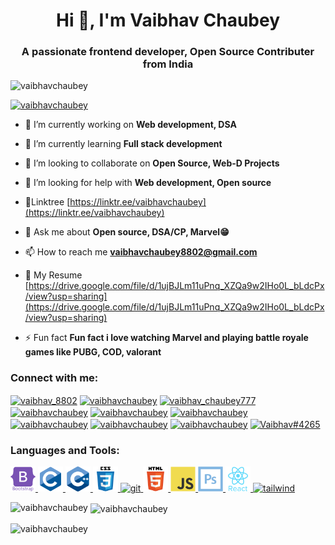 <h1 align="center">Hi 👋, I'm Vaibhav Chaubey</h1>
<h3 align="center">A passionate frontend developer, Open Source Contributer from India</h3>

<p align="left"> <img src="https://komarev.com/ghpvc/?username=vaibhavchaubey&label=Profile%20views&color=0e75b6&style=flat" alt="vaibhavchaubey" /> </p>

<p align="left"> <a href="https://github.com/ryo-ma/github-profile-trophy"><img src="https://github-profile-trophy.vercel.app/?username=vaibhavchaubey" alt="vaibhavchaubey" /></a> </p>

- 🔭 I’m currently working on **Web development, DSA**

- 🌱 I’m currently learning **Full stack development**

- 👯 I’m looking to collaborate on **Open Source, Web-D Projects**

- 🤝 I’m looking for help with **Web development, Open source**

- 🔗Linktree [https://linktr.ee/vaibhavchaubey](https://linktr.ee/vaibhavchaubey)

- 💬 Ask me about **Open source, DSA/CP, Marvel😁**

- 📫 How to reach me **vaibhavchaubey8802@gmail.com**

- 📄 My Resume [https://drive.google.com/file/d/1ujBJLm11uPnq_XZQa9w2IHo0L_bLdcPx/view?usp=sharing](https://drive.google.com/file/d/1ujBJLm11uPnq_XZQa9w2IHo0L_bLdcPx/view?usp=sharing)

- ⚡ Fun fact **Fun fact i love watching Marvel and playing battle royale games like PUBG, COD, valorant**

<h3 align="left">Connect with me:</h3>
<p align="left">
<a href="https://twitter.com/vaibhav_8802" target="blank"><img align="center" src="https://raw.githubusercontent.com/rahuldkjain/github-profile-readme-generator/master/src/images/icons/Social/twitter.svg" alt="vaibhav_8802" height="30" width="40" /></a>
<a href="https://linkedin.com/in/vaibhavchaubey" target="blank"><img align="center" src="https://raw.githubusercontent.com/rahuldkjain/github-profile-readme-generator/master/src/images/icons/Social/linked-in-alt.svg" alt="vaibhavchaubey" height="30" width="40" /></a>
<a href="https://instagram.com/vaibhav_chaubey777" target="blank"><img align="center" src="https://raw.githubusercontent.com/rahuldkjain/github-profile-readme-generator/master/src/images/icons/Social/instagram.svg" alt="vaibhav_chaubey777" height="30" width="40" /></a>
<a href="https://www.codechef.com/users/vaibhavchaubey" target="blank"><img align="center" src="https://cdn.jsdelivr.net/npm/simple-icons@3.1.0/icons/codechef.svg" alt="vaibhavchaubey" height="30" width="40" /></a>
<a href="https://www.hackerrank.com/vaibhavchaubey" target="blank"><img align="center" src="https://raw.githubusercontent.com/rahuldkjain/github-profile-readme-generator/master/src/images/icons/Social/hackerrank.svg" alt="vaibhavchaubey" height="30" width="40" /></a>
<a href="https://codeforces.com/profile/vaibhavchaubey" target="blank"><img align="center" src="https://raw.githubusercontent.com/rahuldkjain/github-profile-readme-generator/master/src/images/icons/Social/codeforces.svg" alt="vaibhavchaubey" height="30" width="40" /></a>
<a href="https://www.leetcode.com/vaibhavchaubey" target="blank"><img align="center" src="https://raw.githubusercontent.com/rahuldkjain/github-profile-readme-generator/master/src/images/icons/Social/leet-code.svg" alt="vaibhavchaubey" height="30" width="40" /></a>
<a href="https://www.hackerearth.com/vaibhavchaubey" target="blank"><img align="center" src="https://raw.githubusercontent.com/rahuldkjain/github-profile-readme-generator/master/src/images/icons/Social/hackerearth.svg" alt="vaibhavchaubey" height="30" width="40" /></a>
<a href="https://auth.geeksforgeeks.org/user/vaibhavchaubey" target="blank"><img align="center" src="https://raw.githubusercontent.com/rahuldkjain/github-profile-readme-generator/master/src/images/icons/Social/geeks-for-geeks.svg" alt="vaibhavchaubey" height="30" width="40" /></a>
<a href="https://discord.gg/Vaibhav#4265" target="blank"><img align="center" src="https://raw.githubusercontent.com/rahuldkjain/github-profile-readme-generator/master/src/images/icons/Social/discord.svg" alt="Vaibhav#4265" height="30" width="40" /></a>
</p>

<h3 align="left">Languages and Tools:</h3>
<p align="left"> <a href="https://getbootstrap.com" target="_blank" rel="noreferrer"> <img src="https://raw.githubusercontent.com/devicons/devicon/master/icons/bootstrap/bootstrap-plain-wordmark.svg" alt="bootstrap" width="40" height="40"/> </a> <a href="https://www.cprogramming.com/" target="_blank" rel="noreferrer"> <img src="https://raw.githubusercontent.com/devicons/devicon/master/icons/c/c-original.svg" alt="c" width="40" height="40"/> </a> <a href="https://www.w3schools.com/cpp/" target="_blank" rel="noreferrer"> <img src="https://raw.githubusercontent.com/devicons/devicon/master/icons/cplusplus/cplusplus-original.svg" alt="cplusplus" width="40" height="40"/> </a> <a href="https://www.w3schools.com/css/" target="_blank" rel="noreferrer"> <img src="https://raw.githubusercontent.com/devicons/devicon/master/icons/css3/css3-original-wordmark.svg" alt="css3" width="40" height="40"/> </a> <a href="https://git-scm.com/" target="_blank" rel="noreferrer"> <img src="https://www.vectorlogo.zone/logos/git-scm/git-scm-icon.svg" alt="git" width="40" height="40"/> </a> <a href="https://www.w3.org/html/" target="_blank" rel="noreferrer"> <img src="https://raw.githubusercontent.com/devicons/devicon/master/icons/html5/html5-original-wordmark.svg" alt="html5" width="40" height="40"/> </a> <a href="https://developer.mozilla.org/en-US/docs/Web/JavaScript" target="_blank" rel="noreferrer"> <img src="https://raw.githubusercontent.com/devicons/devicon/master/icons/javascript/javascript-original.svg" alt="javascript" width="40" height="40"/> </a> <a href="https://www.photoshop.com/en" target="_blank" rel="noreferrer"> <img src="https://raw.githubusercontent.com/devicons/devicon/master/icons/photoshop/photoshop-line.svg" alt="photoshop" width="40" height="40"/> </a> <a href="https://reactjs.org/" target="_blank" rel="noreferrer"> <img src="https://raw.githubusercontent.com/devicons/devicon/master/icons/react/react-original-wordmark.svg" alt="react" width="40" height="40"/> </a> <a href="https://tailwindcss.com/" target="_blank" rel="noreferrer"> <img src="https://www.vectorlogo.zone/logos/tailwindcss/tailwindcss-icon.svg" alt="tailwind" width="40" height="40"/> </a> </p>

<p><img align="left" src="https://github-readme-stats.vercel.app/api/top-langs?username=vaibhavchaubey&show_icons=true&locale=en&layout=compact" alt="vaibhavchaubey" /></p>

<p>&nbsp;<img align="center" src="https://github-readme-stats.vercel.app/api?username=vaibhavchaubey&show_icons=true&locale=en" alt="vaibhavchaubey" /></p>

<p><img align="center" src="https://github-readme-streak-stats.herokuapp.com/?user=vaibhavchaubey&" alt="vaibhavchaubey" /></p>
